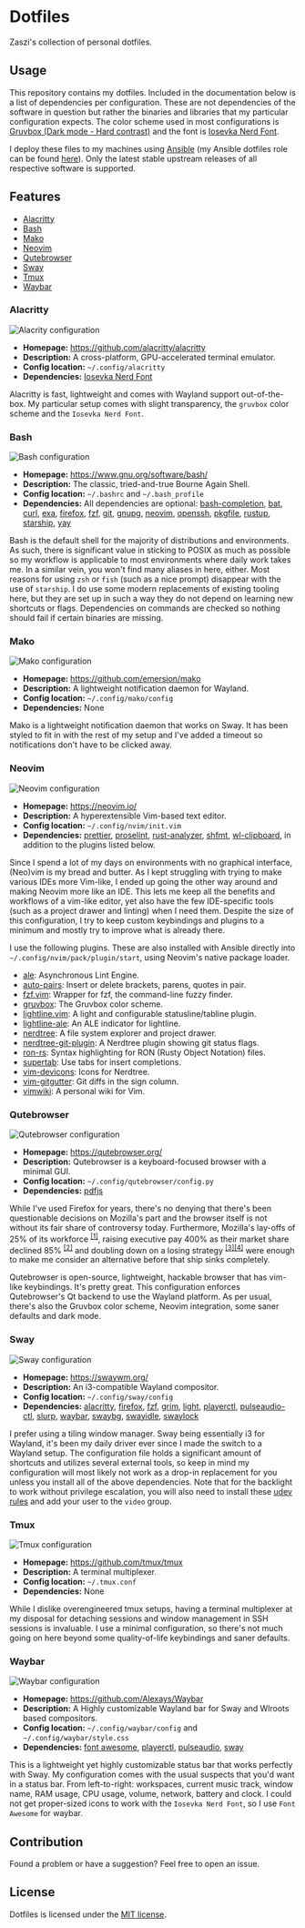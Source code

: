 # Dotfiles

Zaszi's collection of personal dotfiles.

## Usage

This repository contains my dotfiles. Included in the documentation below is a list of dependencies per configuration. These are not dependencies of the software in question but rather the binaries and libraries that my particular configuration expects. The color scheme used in most configurations is [Gruvbox (Dark mode - Hard contrast)](https://github.com/morhetz/gruvbox) and the font is [Iosevka Nerd Font](https://www.nerdfonts.com/).

I deploy these files to my machines using [Ansible](https://www.ansible.com/) (my Ansible dotfiles role can be found [here](https://github.com/zaszi/ansible-role-dotfiles)). Only the latest stable upstream releases of all respective software is supported.

## Features

- [Alacritty](#Alacritty)
- [Bash](#Bash)
- [Mako](#Mako)
- [Neovim](#Neovim)
- [Qutebrowser](#Qutebrowser)
- [Sway](#Sway)
- [Tmux](#Tmux)
- [Waybar](#Waybar)

### Alacritty

![Alacrity configuration](https://raw.githubusercontent.com/zaszi/dotfiles/master/screenshots/alacritty.png "Alacritty configuration")

- **Homepage:** https://github.com/alacritty/alacritty
- **Description:** A cross-platform, GPU-accelerated terminal emulator.
- **Config location:** `~/.config/alacritty`
- **Dependencies:** [Iosevka Nerd Font](https://www.nerdfonts.com/)

Alacritty is fast, lightweight and comes with Wayland support out-of-the-box. My particular setup comes with slight transparency, the `gruvbox` color scheme and the `Iosevka Nerd Font`.

### Bash

![Bash configuration](https://raw.githubusercontent.com/zaszi/dotfiles/master/screenshots/bash.png "Bash configuration")

- **Homepage:** https://www.gnu.org/software/bash/
- **Description:** The classic, tried-and-true Bourne Again Shell.
- **Config location:** `~/.bashrc` and `~/.bash_profile`
- **Dependencies:** All dependencies are optional: [bash-completion](https://github.com/scop/bash-completion), [bat](https://github.com/sharkdp/bat), [curl](https://curl.haxx.se/), [exa](https://github.com/ogham/exa), [firefox](https://www.mozilla.org/en-US/firefox/new/), [fzf](https://github.com/junegunn/fzf), [git](https://git-scm.com/), [gnupg](https://gnupg.org/), [neovim](https://neovim.io/), [openssh](https://www.openssh.com/), [pkgfile](https://github.com/falconindy/pkgfile), [rustup](https://rustup.rs/), [starship](https://starship.rs/), [yay](https://github.com/Jguer/yay)

Bash is the default shell for the majority of distributions and environments. As such, there is significant value in sticking to POSIX as much as possible so my workflow is applicable to most environments where daily work takes me. In a similar vein, you won't find many aliases in here, either. Most reasons for using `zsh` or `fish` (such as a nice prompt) disappear with the use of `starship`. I do use some modern replacements of existing tooling here, but they are set up in such a way they do not depend on learning new shortcuts or flags. Dependencies on commands are checked so nothing should fail if certain binaries are missing.

### Mako

![Mako configuration](https://raw.githubusercontent.com/zaszi/dotfiles/master/screenshots/mako.png "Mako configuration")

- **Homepage:** https://github.com/emersion/mako
- **Description:** A lightweight notification daemon for Wayland.
- **Config location:** `~/.config/mako/config`
- **Dependencies:** None

Mako is a lightweight notification daemon that works on Sway. It has been
styled to fit in with the rest of my setup and I've added a timeout so
notifications don't have to be clicked away.

### Neovim

![Neovim configuration](https://raw.githubusercontent.com/zaszi/dotfiles/master/screenshots/neovim.png "Neovim configuration")

- **Homepage:** https://neovim.io/
- **Description:** A hyperextensible Vim-based text editor.
- **Config location:** `~/.config/nvim/init.vim`
- **Dependencies:** [prettier](https://github.com/prettier/prettier), [proselint](https://github.com/amperser/proselint), [rust-analyzer](https://github.com/rust-analyzer/rust-analyzer), [shfmt](https://github.com/mvdan/sh), [wl-clipboard](https://github.com/bugaevc/wl-clipboard), in addition to the plugins listed below.

Since I spend a lot of my days on environments with no graphical interface, (Neo)vim is my bread and butter. As I kept struggling with trying to make various IDEs more Vim-like, I ended up going the other way around and making Neovim more like an IDE. This lets me keep all the benefits and workflows of a vim-like editor, yet also have the few IDE-specific tools (such as a project drawer and linting) when I need them. Despite the size of this configuration, I try to keep custom keybindings and plugins to a minimum and mostly try to improve what is already there.

I use the following plugins. These are also installed with Ansible directly into `~/.config/nvim/pack/plugin/start`, using Neovim's native package loader.

- [ale](https://github.com/w0rp/ale.git): Asynchronous Lint Engine.
- [auto-pairs](https://github.com/jiangmiao/auto-pairs.git): Insert or delete brackets, parens, quotes in pair.
- [fzf.vim](https://github.com/junegunn/fzf.vim.git): Wrapper for fzf, the command-line fuzzy finder.
- [gruvbox](https://github.com/morhetz/gruvbox.git): The Gruvbox color scheme.
- [lightline.vim](https://github.com/itchyny/lightline.vim.git): A light and configurable statusline/tabline plugin.
- [lightline-ale](https://github.com/maximbaz/lightline-ale.git): An ALE indicator for lightline.
- [nerdtree](https://github.com/scrooloose/nerdtree.git): A file system explorer and project drawer.
- [nerdtree-git-plugin](https://github.com/Xuyuanp/nerdtree-git-plugin.git): A Nerdtree plugin showing git status flags.
- [ron-rs](https://github.com/ron-rs/ron.vim.git): Syntax highlighting for RON (Rusty Object Notation) files.
- [supertab](https://github.com/ervandew/supertab.git): Use tabs for insert completions.
- [vim-devicons](https://github.com/ryanoasis/vim-devicons.git): Icons for Nerdtree.
- [vim-gitgutter](https://github.com/airblade/vim-gitgutter.git): Git diffs in the sign column.
- [vimwiki](https://github.com/vimwiki/vimwiki.git): A personal wiki for Vim.

### Qutebrowser

![Qutebrowser configuration](https://raw.githubusercontent.com/zaszi/dotfiles/master/screenshots/qutebrowser.png "Qutebrowser configuration")

- **Homepage:** https://qutebrowser.org/
- **Description:** Qutebrowser is a keyboard-focused browser with a minimal GUI.
- **Config location:** `~/.config/qutebrowser/config.py`
- **Dependencies:** [pdfjs](https://mozilla.github.io/pdf.js/)

While I've used Firefox for years, there's no denying that there's been questionable decisions on Mozilla's part and the browser itself is not without its fair share of controversy today. Furthermore, Mozilla's lay-offs of 25% of its workforce <sup>[[1]](https://arstechnica.com/information-technology/2020/08/firefox-maker-mozilla-lays-off-250-workers-says-covid-19-lowered-revenue/)</sup>, raising executive pay 400% as their market share declined 85% <sup>[[2]](http://calpaterson.com/mozilla.html)</sup> and doubling down on a losing strategy <sup>[[3]](https://killedbymozilla.com/)[[4]](https://blog.mozilla.org/blog/2020/08/11/changing-world-changing-mozilla/)</sup> were enough to make me consider an alternative before that ship sinks completely.

Qutebrowser is open-source, lightweight, hackable browser that has vim-like keybindings. It's pretty great. This configuration enforces Qutebrowser's Qt backend to use the Wayland platform. As per usual, there's also the Gruvbox color scheme, Neovim integration, some saner defaults and dark mode.

### Sway

![Sway configuration](https://raw.githubusercontent.com/zaszi/dotfiles/master/screenshots/sway.png "Sway configuration")

- **Homepage:** https://swaywm.org/
- **Description:** An i3-compatible Wayland compositor.
- **Config location:** `~/.config/sway/config`
- **Dependencies:** [alacritty](https://github.com/alacritty/alacritty), [firefox](https://www.mozilla.org/en-US/firefox/new/), [fzf](https://github.com/junegunn/fzf), [grim](https://github.com/emersion/grim), [light](https://github.com/haikarainen/light), [playerctl](https://github.com/altdesktop/playerctl), [pulseaudio-ctl](https://github.com/graysky2/pulseaudio-ctl), [slurp](https://github.com/emersion/slurp), [waybar](https://github.com/Alexays/Waybar), [swaybg](https://github.com/swaywm/swaybg), [swayidle](https://github.com/swaywm/swayidle), [swaylock](https://github.com/swaywm/swaylock)

I prefer using a tiling window manager. Sway being essentially i3 for Wayland, it's been my daily driver ever since I made the switch to a Wayland setup. The configuration file holds a significant amount of shortcuts and utilizes several external tools, so keep in mind my configuration will most likely not work as a drop-in replacement for you unless you install all of the above dependencies. Note that for the backlight to work without privilege escalation, you will also need to install these [udev rules](https://github.com/haikarainen/light/blob/master/90-backlight.rules) and add your user to the `video` group.

### Tmux

![Tmux configuration](https://raw.githubusercontent.com/zaszi/dotfiles/master/screenshots/tmux.png "Tmux configuration")

- **Homepage:** https://github.com/tmux/tmux
- **Description:** A terminal multiplexer.
- **Config location:** `~/.tmux.conf`
- **Dependencies:** None

While I dislike overengineered tmux setups, having a terminal multiplexer at my disposal for detaching sessions and window management in SSH sessions is invaluable. I use a minimal configuration, so there's not much going on here beyond some quality-of-life keybindings and saner defaults.

### Waybar

![Waybar configuration](https://raw.githubusercontent.com/zaszi/dotfiles/master/screenshots/waybar.png "Waybar configuration")

- **Homepage:** https://github.com/Alexays/Waybar
- **Description:** A Highly customizable Wayland bar for Sway and Wlroots based compositors.
- **Config location:** `~/.config/waybar/config` and `~/.config/waybar/style.css`
- **Dependencies:** [font awesome](https://fontawesome.com/), [playerctl](https://github.com/altdesktop/playerctl), [pulseaudio](https://www.freedesktop.org/wiki/Software/PulseAudio/), [sway](https://swaywm.org/)

This is a lightweight yet highly customizable status bar that works perfectly with Sway. My configuration comes with the usual suspects that you'd want in a status bar. From left-to-right: workspaces, current music track, window name, RAM usage, CPU usage, volume, network, battery and clock. I could not get proper-sized icons to work with the `Iosevka Nerd Font`, so I use `Font Awesome` for waybar.

## Contribution

Found a problem or have a suggestion? Feel free to open an issue.

## License

Dotfiles is licensed under the [MIT license](https://github.com/zaszi/dotfiles/blob/master/LICENSE).
